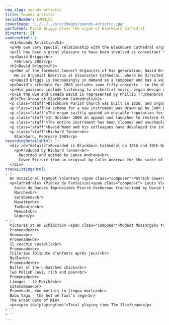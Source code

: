 ```yaml
---
new_slug: sounds-artistic
title: Sounds Artistic
serialNumber: LAMM153
coverImage: "../../../src/images/sounds-artistic.jpg"
performer: David Briggs plays the organ of Blackburn Cathedral
directors: []
contentHtml: |-
  <h1>Sounds Artistic</h1>
  <p>My own very special relationship with the Blackburn Cathedral organ dates back to Saturday 4 December 1976 when I had the huge privilege of giving my first ever organ recital on this remarkable instrument and I remember the occasion as if it were yesterday! This new organ was a mere seven years old and I recall John Bertalot (Blackburn Cathedral organist from 1964 - 1982) proudly demonstrating his new instrument with untold pleasure and excitement. I remember that the programme began with the Bach Toccata and Fugue in F, which I boldly attempted to play from memory - only to forget half of the fugue! I remember the deep snow outside, the rich smell of the Johnson’s ‘Steadfast’ polish inside - and being taken afterwards to the local hardware shop in order to buy some of the same (smallest size 1 litre!), in order to have the smell of Blackburn Cathedral in my bedroom, not to mention numerous pictures of the instrument!</p>
  <p>It has been a great pleasure to have been involved as consultant to the Dean and Chapter during the recent restoration and tonal enhancement of the instrument, as well as playing the re-opening concert and making this, the first recording of the new instrument. The organ has gained a brand new lease of life, thanks primarily to the superb craftsmanship and care of David Wood and his outstanding team. The combination of the vivacious voicing and the opulent Blackburn acoustic gives this instrument an unforgettable sound - creating an organ which is undoubtedly one of the most exciting in the UK, if not even further afield.</p>
  <p>David Briggs<br>
    February 2003</p>
  <h2>David Briggs</h2>
  <p>One of the foremost Concert Organists of his generation, David Briggs enjoys a busy touring schedule which takes him all over the world. He has built a considerable reputation as an exciting performer and communicator, with particular emphases on orchestral transcriptions and the art of improvisation. In this latter field, David studied with Jean Langlais in Paris; transcribed (over a period of eleven years) many of the recorded improvisations of Pierre Cochereau, the famous Organist of Notre-Dame de Paris; won the Paisley International Improvisation Competition; became the first British winner of the coveted Tournemire Prize at the St Albans International Improvisation Competition, and now teaches at the Royal Northern College of Music, the Royal Academy of Music and Oxford University.<br>
    He is Organist Emeritus at Gloucester Cathedral, where he directed the music for eight years, after having held positions at Truro and Hereford Cathedrals and King’s College, Cambridge, where he was Organ Scholar. He was Principal Viola in the National Youth Orchestra of Great Britain, playing under conductors such as Sir Simon Rattle, Sir Charles Groves, Charles Dutoit, and Kiril Kondrashin, and was awarded their Bulgin Medal for Musical Excellence. He obtained his FRCO at the age of seventeen, winning all the prizes and the Silver Medal of the Worshipful Company of Musicians. Whilst at Gloucester, he oversaw the complete rebuilding of the Cathedral organ by Nicholson, and directed three Three Choirs Festivals, conducting some of the UK’s finest professional orchestras, notably the Philharmonia.</p>
  <p>David Briggs is increasingly in demand as a composer and has a waiting list of about two years. Notable recent works include his millennial oratorio, ‘Creation’; ‘Messe pour Notre-Dame’ for two organs and choir, and ‘Te Deum Laudamus’ for the 125th anniversary of the Benedictine Abbey at Subiaco, Arkansas. 2003 commissions include anthems for Knoxville, Tennessee; Bloomfield Hills, Michigan; Bristol Cathedral, UK; an Organ Concerto for Blackburn Cathedral, UK, and a setting of the Solemn Requiem Mass for All Saint’s Episcopal Church, Atlanta, Georgia.</p>
  <p>David’s schedule for 2003 includes some fifty concerts - in the USA (four trips), UK, France, Belgium and South Africa - and in July he will have the privilege of being a member of the jury for the St Albans International Organ Competition.</p>
  <p>His passions include listening to orchestral music, organ design and construction, general and civil aviation, luxury cars and beautiful countryside.</p>
  <p>In the USA and Canada David is represented by Phillip Truckenbrod Concert Artists. You are warmly invited to visit <a href="https://web.archive.org/web/20120922082623/http://www.david-briggs.org.uk/">David’s website</a>.</p>
  <h2>The Organ of Blackburn Cathedral</h2>
  <p class="staff">Blackburn Parish Church was built in 1826, and organs by Gray (1826 and 1831) and Cavaillé-Coll (1875) were placed on the west wall of the church. The building was re-consecrated as a Cathedral in 1926, when the Diocese of Blackburn was established, and ambitious plans to extend the building were drawn up. When the large transepts were completed in 1953, Henry Willis III was commissioned to move the organ to a bridge at the East end of the Nave. In 1964 the organ was taken down so that a temporary wall could be built, dividing the nave from the transepts to enable work to begin on restoring the nave, whilst the remainder of the cathedral could be used for worship. J.W. Walker and Sons removed the organ and lent the cathedral a four-rank, totally enclosed, extension organ, which served well for five years.</p>
  <p class="staff">A scheme for a new instrument was drawn up by John Bertalot (the Cathedral Organist), in consultation with Francis Jackson and Bert Collop (managing director of Walker’s). William Thompson, a generous benefactor from Burnley who had already given large sums of money for the restoration of the Nave and the building of the Lantern Tower and Spire, was asked by John Bertalot to give £30,000 to pay for the new organ. On 20th March, 1968, an envelope arrived from him with a cheque for 30,000 guineas (£31, 500) made out to John Bertalot. The new organ was dedicated on 20th December 1969. It was voiced by Walter Goodey and Dennis Thurlow. John Hayward, the artist, consulted with Walker’s to produce the stunning highly coloured organ “cases”, including swell boxes which are in full view, and a doubly mitred Serpent, coloured green and gold.</p>
  <p class="staff">The organ swiftly gained an enviable reputation for its vibrant tonal quality, most notably the fiery reed stops. However, from as early as 1983, serious problems became apparent, particularly in relation to the wind system and action. At the same time, the Lantern Tower also required major work, thus delaying work to the organ. In 1994, shortly after Gordon Stewart’s appointment as Director of Music, David Wood took over the care of the organ. Some short term problems were attended to and the console was modernised.</p>
  <p class="staff">In October 2000 an appeal was launched to restore the organ. I was keen that all of the 1969 tonal features should be retained, but that the opportunity should be taken to provide various extra colours to enhance and better equip an instrument that is expected not only to accompany liturgy on a daily basis, but also to present the complete range of solo repertoire in a stylistic manner. For example, I felt that an oboe on the swell and a Fifteenth on the Great were essential additions. Also that a reed at 8’ pitch on the positive and a vox humana would be useful and that the organ really needed additional 8’ foundation pitch, more gravitas on the pedal and extra 16’ manual tone. In order to address these desired tonal additions and to bring the organ into proper working order, I devised a scheme to restore and enlarge the organ, in consultation with David Briggs, John Bertalot, Canon Andrew Hindley, Greg Morris and David Wood. The organ was restored and enlarged between July 2001 and June 2002, during which time a Rodgers digital instrument was used.</p>
  <p class="staff">The entire instrument has been cleaned and overhauled. A Fifteenth on the Great and a Cliquot-style Cromorne on the Positive have been added. The new Solo department has been positioned above the Great, with new stops: Flûte Harmonique 8’, Viola 8’, Viola Céleste 8’, Flûte Octaviante 4’ and Voix Humaine. The old swell Cromorne has been moved to the solo, and renamed “Clarinette”; in its place on the swell is a new Hautbois. Two new ranks of pipes have been made available on the pedal: a 6 2/5 Grosse Tierce and 10 2/3 Grosse Quint. Two new digital ranks, by Walker Technical Company USA, have also been made available on the pedal: 32’ Sub Principal and 16’ Flûte Ouverte. A wealth of octave and sub-octave couplers have been provided. A new 4 manual console has been built by Wood of Huddersfield, in the style of the original 3 manual console. A new cymbelstern and star have been added and safety features for maintaining the instrument have been incorporated.</p>
  <p class="staff">David Wood and his colleagues have developed the instrument with great skill; they have breathed new life into all the wonderful original colours which had been sounding tired for some years and have blended new ranks into the organ in such a sensitive way. The result is an incredibly versatile and reliable instrument with a tremendous range of dynamic and tonal colour, coupled with a sense of sheer power, but also great subtlety and tremendous beauty. There are few organs in the world that can demonstrate the entire solo repertoire with such a convincing sense of style. It is also a fantastic organ for the liturgy, capable of accompanying choir and congregation in a sensitive manner. The full range of the organ’s capabilities was shown off to great effect at the opening recital by David Briggs on 6th July 2002. This recording provides further evidence!</p>
  <p class="staff">Richard Tanner<br>
    Blackburn, February 2003</p>
recordingDetailsHtml: |-
  <div id="details">Recorded in Blackburn Cathedral on 18th and 19th November 2002 by kind permission of the Dean and Chapter.
    <p>Produced by Richard Tanner<br>
      Recorded and edited by Lance Andrews<br>
      Cover Picture from an original by Colin Andrews for the score of “Pictures at an Exhibition” transcribed by Keith John by kind permission of United Music Publishers Ltd</p>
  </div>
trackListingsHtml:
- |-
  An Occasional Trumpet Voluntary <span class="composer">Patrick Gowers after Jeremiah Clarke</span>
  <p>Cathédrales (Pièces de Fantaisie)<span class="composer"> Louis Vierne</span><br>
    Suite de Danses Improvisées Pierre Cochereau transcribed by David Briggs<br>
    Marche<br>
    Sarabande<br>
    Musette<br>
    Tambourin<br>
    Menuet<br>
    Gigue</p>
- |-
  Pictures at an Exhibition <span class="composer">Modest Mussorgsky transcribed by Keith John</span><br>
  Promenade<br>
  Gnomus<br>
  Promenade<br>
  Il vecchio castello<br>
  Promenade<br>
  Tuileries (Dispute d’enfants après jeux)<br>
  Bydlo<br>
  Promenade<br>
  Ballet of the unhatched chicks<br>
  Two Polish Jews, rich and poor<br>
  Promenade<br>
  Limoges - le Marché<br>
  Catacombae<br>
  Promenade, con mortuis in lingua mortua<br>
  Baba Yaga - the hut on fowl’s legs<br>
  The Great Gate of Kiev
  <p><span id="playingtime">Total playing time 73m 37s</span></p>
- ''
- ''
---
```


